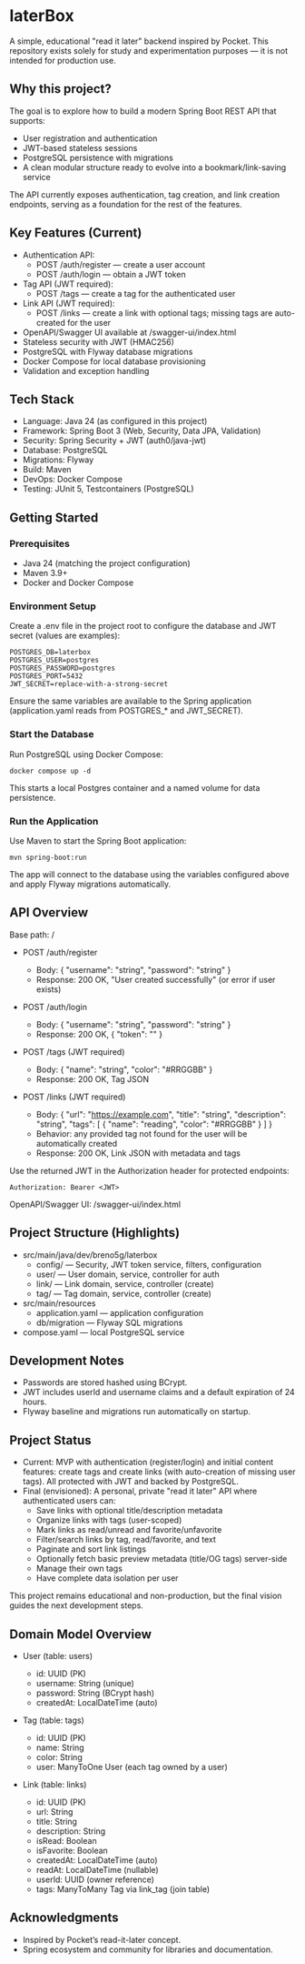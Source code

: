 # laterBox

A simple, educational "read it later" backend inspired by Pocket. This repository exists solely for study and experimentation purposes — it is not intended for production use.

## Why this project?
The goal is to explore how to build a modern Spring Boot REST API that supports:
- User registration and authentication
- JWT-based stateless sessions
- PostgreSQL persistence with migrations
- A clean modular structure ready to evolve into a bookmark/link-saving service

The API currently exposes authentication, tag creation, and link creation endpoints, serving as a foundation for the rest of the features.

## Key Features (Current)
- Authentication API:
  - POST /auth/register — create a user account
  - POST /auth/login — obtain a JWT token
- Tag API (JWT required):
  - POST /tags — create a tag for the authenticated user
- Link API (JWT required):
  - POST /links — create a link with optional tags; missing tags are auto-created for the user
- OpenAPI/Swagger UI available at /swagger-ui/index.html
- Stateless security with JWT (HMAC256)
- PostgreSQL with Flyway database migrations
- Docker Compose for local database provisioning
- Validation and exception handling

## Tech Stack
- Language: Java 24 (as configured in this project)
- Framework: Spring Boot 3 (Web, Security, Data JPA, Validation)
- Security: Spring Security + JWT (auth0/java-jwt)
- Database: PostgreSQL
- Migrations: Flyway
- Build: Maven
- DevOps: Docker Compose
- Testing: JUnit 5, Testcontainers (PostgreSQL)

## Getting Started
### Prerequisites
- Java 24 (matching the project configuration)
- Maven 3.9+
- Docker and Docker Compose

### Environment Setup
Create a .env file in the project root to configure the database and JWT secret (values are examples):

```
POSTGRES_DB=laterbox
POSTGRES_USER=postgres
POSTGRES_PASSWORD=postgres
POSTGRES_PORT=5432
JWT_SECRET=replace-with-a-strong-secret
```

Ensure the same variables are available to the Spring application (application.yaml reads from POSTGRES_* and JWT_SECRET).

### Start the Database
Run PostgreSQL using Docker Compose:

```
docker compose up -d
```

This starts a local Postgres container and a named volume for data persistence.

### Run the Application
Use Maven to start the Spring Boot application:

```
mvn spring-boot:run
```

The app will connect to the database using the variables configured above and apply Flyway migrations automatically.

## API Overview
Base path: /

- POST /auth/register
  - Body: { "username": "string", "password": "string" }
  - Response: 200 OK, "User created successfully" (or error if user exists)

- POST /auth/login
  - Body: { "username": "string", "password": "string" }
  - Response: 200 OK, { "token": "<JWT>" }

- POST /tags (JWT required)
  - Body: { "name": "string", "color": "#RRGGBB" }
  - Response: 200 OK, Tag JSON

- POST /links (JWT required)
  - Body: {
      "url": "https://example.com",
      "title": "string",
      "description": "string",
      "tags": [ { "name": "reading", "color": "#RRGGBB" } ]
    }
  - Behavior: any provided tag not found for the user will be automatically created
  - Response: 200 OK, Link JSON with metadata and tags

Use the returned JWT in the Authorization header for protected endpoints:

```
Authorization: Bearer <JWT>
```

OpenAPI/Swagger UI: /swagger-ui/index.html

## Project Structure (Highlights)
- src/main/java/dev/breno5g/laterbox
  - config/ — Security, JWT token service, filters, configuration
  - user/ — User domain, service, controller for auth
  - link/ — Link domain, service, controller (create)
  - tag/ — Tag domain, service, controller (create)
- src/main/resources
  - application.yaml — application configuration
  - db/migration — Flyway SQL migrations
- compose.yaml — local PostgreSQL service

## Development Notes
- Passwords are stored hashed using BCrypt.
- JWT includes userId and username claims and a default expiration of 24 hours.
- Flyway baseline and migrations run automatically on startup.

## Project Status
- Current: MVP with authentication (register/login) and initial content features: create tags and create links (with auto-creation of missing user tags). All protected with JWT and backed by PostgreSQL.
- Final (envisioned): A personal, private "read it later" API where authenticated users can:
  - Save links with optional title/description metadata
  - Organize links with tags (user-scoped)
  - Mark links as read/unread and favorite/unfavorite
  - Filter/search links by tag, read/favorite, and text
  - Paginate and sort link listings
  - Optionally fetch basic preview metadata (title/OG tags) server-side
  - Manage their own tags
  - Have complete data isolation per user

This project remains educational and non-production, but the final vision guides the next development steps.

## Domain Model Overview
- User (table: users)
  - id: UUID (PK)
  - username: String (unique)
  - password: String (BCrypt hash)
  - createdAt: LocalDateTime (auto)

- Tag (table: tags)
  - id: UUID (PK)
  - name: String
  - color: String
  - user: ManyToOne User (each tag owned by a user)

- Link (table: links)
  - id: UUID (PK)
  - url: String
  - title: String
  - description: String
  - isRead: Boolean
  - isFavorite: Boolean
  - createdAt: LocalDateTime (auto)
  - readAt: LocalDateTime (nullable)
  - userId: UUID (owner reference)
  - tags: ManyToMany Tag via link_tag (join table)

## Acknowledgments
- Inspired by Pocket’s read-it-later concept.
- Spring ecosystem and community for libraries and documentation.